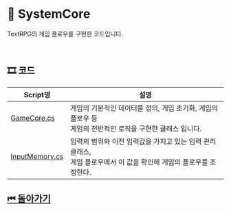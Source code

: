 # 🔎 SystemCore
TextRPG의 게임 플로우를 구현한 코드입니다.

<!--
![이미지]()
-->

<br>

## 🎞 코드 

| Script명 | 설명 |
|---|---|
|[GameCore.cs](./GameCore.cs) | 게임의 기본적인 데이터를 정의, 게임 초기화, 게임의 플로우 등 <br>게임의 전반적인 로직을 구현한 클래스 입니다.  |
|[InputMemory.cs](./InputMemory.cs)| 입력의 범위와 이전 입력값을 가지고 있는 입력 관리 클래스, <br> 게임 플로우에서 이 값을 확인해 게임의 플로우를 조정한다. |


## [⏮ 돌아가기](../../)
